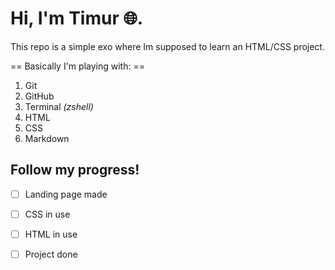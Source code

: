 # Hi, I'm Timur 🌐.


This repo is a simple exo where Im supposed to learn an HTML/CSS project.

== Basically I'm playing with: ==

1. Git
2. GitHub
3. Terminal *(zshell)*
4. HTML
5. CSS
6. Markdown


## Follow my progress!

- [ ] Landing page made
- [ ] CSS in use
- [ ] HTML in use
- [ ] Project done



[^1]: Started: 02 May 2022

